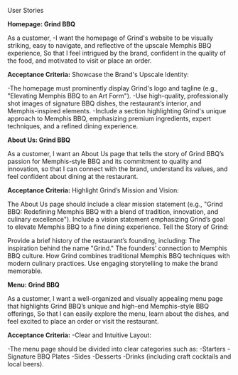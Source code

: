 User Stories

**Homepage: Grind BBQ**

As a customer,
-I want the homepage of Grind's website to be visually striking, easy to navigate, and reflective of the upscale Memphis BBQ experience,
So that I feel intrigued by the brand, confident in the quality of the food, and motivated to visit or place an order.

**Acceptance Criteria:**
Showcase the Brand's Upscale Identity:

-The homepage must prominently display Grind's logo and tagline (e.g., "Elevating Memphis BBQ to an Art Form").
-Use high-quality, professionally shot images of signature BBQ dishes, the restaurant’s interior, and Memphis-inspired elements.
-Include a section highlighting Grind's unique approach to Memphis BBQ, emphasizing premium ingredients, expert techniques, and a refined dining experience.

**About Us: Grind BBQ**

As a customer,
I want an About Us page that tells the story of Grind BBQ’s passion for Memphis-style BBQ and its commitment to quality and innovation, so that I can connect with the brand, understand its values, and feel confident about dining at the restaurant.

**Acceptance Criteria:**
Highlight Grind’s Mission and Vision:

The About Us page should include a clear mission statement (e.g., "Grind BBQ: Redefining Memphis BBQ with a blend of tradition, innovation, and culinary excellence").
Include a vision statement emphasizing Grind’s goal to elevate Memphis BBQ to a fine dining experience.
Tell the Story of Grind:

Provide a brief history of the restaurant’s founding, including:
The inspiration behind the name "Grind."
The founders’ connection to Memphis BBQ culture.
How Grind combines traditional Memphis BBQ techniques with modern culinary practices.
Use engaging storytelling to make the brand memorable.

**Menu: Grind BBQ**

As a customer,
I want a well-organized and visually appealing menu page that highlights Grind BBQ’s unique and high-end Memphis-style BBQ offerings,
So that I can easily explore the menu, learn about the dishes, and feel excited to place an order or visit the restaurant.

**Acceptance Criteria:**
-Clear and Intuitive Layout:

-The menu page should be divided into clear categories such as:
-Starters
-Signature BBQ Plates
-Sides
-Desserts
-Drinks (including craft cocktails and local beers).
